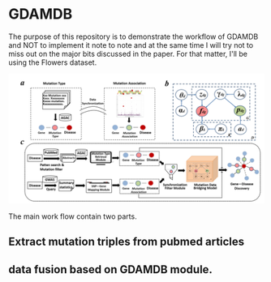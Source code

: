 # GDAMDB
The purpose of this repository is to demonstrate the workflow of 
GDAMDB and NOT to implement it note to note and at the same time I will
 try not to miss out on the major bits discussed in the paper.
 For that matter, I'll be using the Flowers dataset.

![avatar](picture/workflow.png)

The main work flow contain two parts.


## Extract mutation triples from pubmed articles





## data fusion based on GDAMDB module.